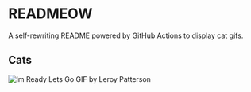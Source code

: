 # READMEOW

A self-rewriting README powered by GitHub Actions to display cat gifs.

## Cats

![Im Ready Lets Go GIF by Leroy Patterson](https://media3.giphy.com/media/CjmvTCZf2U3p09Cn0h/200.gif?cid=9acd02damm93jom17xxx998pp6k6ztijau5nu1a4l6kbwdwm&ep=v1_gifs_search&rid=200.gif&ct=g)
